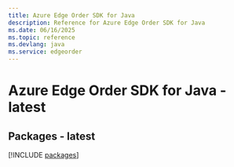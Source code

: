 ```yaml
---
title: Azure Edge Order SDK for Java
description: Reference for Azure Edge Order SDK for Java
ms.date: 06/16/2025
ms.topic: reference
ms.devlang: java
ms.service: edgeorder
---
```

# Azure Edge Order SDK for Java - latest
## Packages - latest
[!INCLUDE [packages](edge-order-index.md)]